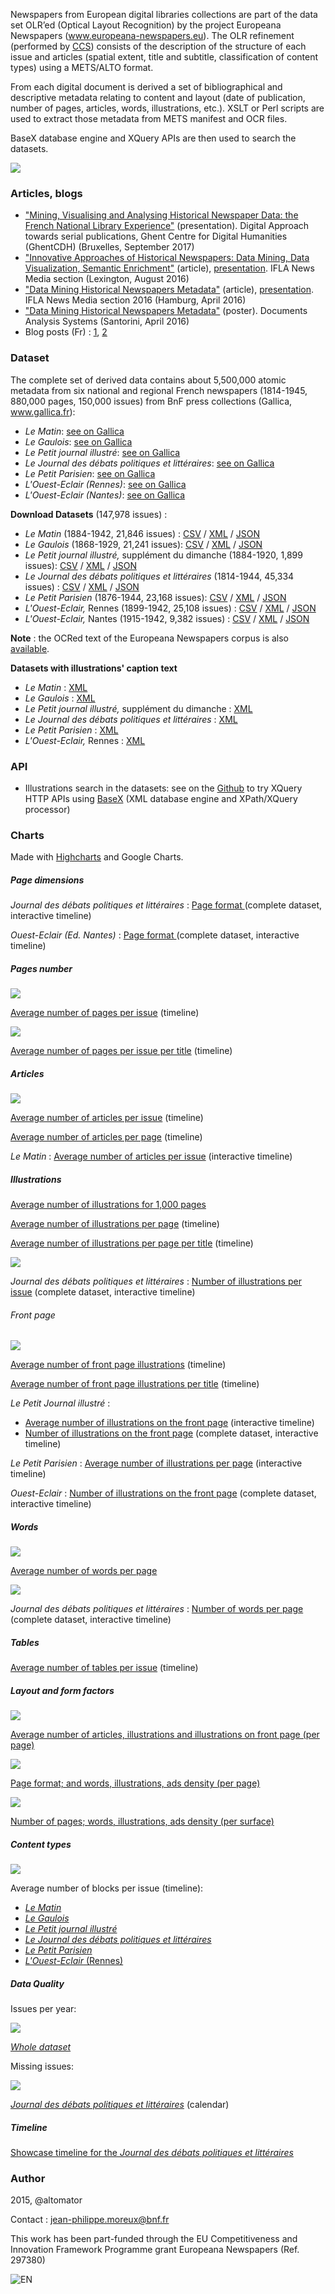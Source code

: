 Newspapers from European digital libraries collections are part of the data set OLR’ed (Optical Layout Recognition) by the project Europeana Newspapers (www.europeana-newspapers.eu). The OLR refinement (performed by [CCS](http://content-conversion.com)) consists of the description of the structure of each issue and articles (spatial extent, title and subtitle, classification of content types) using a METS/ALTO format.

From each digital document is derived a set of bibliographical and descriptive metadata relating to content and layout (date of publication, number of pages, articles, words, illustrations, etc.). XSLT or Perl scripts are used to extract those metadata from METS manifest and OCR files. 

BaseX database engine and XQuery APIs are then used to search the datasets.

![](https://altomator.files.wordpress.com/2016/01/3.png)


### Articles, blogs
- ["Mining, Visualising and Analysing Historical Newspaper Data: the French National Library Experience"](http://www.euklides.fr/blog/altomator/EN-DM/presentation_bxl_en.pdf) (presentation). Digital Approach towards serial publications, Ghent Centre for Digital Humanities (GhentCDH) (Bruxelles, September 2017)
- ["Innovative Approaches of Historical Newspapers: Data Mining, Data Visualization, Semantic Enrichment"](http://www.euklides.fr/blog/altomator/EN-DM/article_en2.pdf) (article), [presentation](http://www.euklides.fr/blog/altomator/EN-DM/presentation_en2.pdf). IFLA News Media section (Lexington, August 2016)
- ["Data Mining Historical Newspapers Metadata"](http://www.euklides.fr/blog/altomator/EN-DM/article_en.pdf) (article), [presentation](http://www.euklides.fr/blog/altomator/EN-DM/slides_en.pdf). IFLA News Media section 2016 (Hamburg, April 2016)
- ["Data Mining Historical Newspapers Metadata"](http://www.euklides.fr/blog/altomator/EN-DM/poster_en.pdf) (poster). Documents Analysis Systems (Santorini, April 2016)
- Blog posts (Fr) : [1](https://altomator.wordpress.com/2016/01/17/presse-ancienne-data-mining), [2](http://gallica.bnf.fr/blog/04032016/verdun-1916-quand-la-presse-etait-censuree)


### Dataset
The complete set of derived data contains about 5,500,000 atomic metadata from six national and regional French newspapers (1814-1945, 880,000 pages, 150,000 issues) from BnF press collections (Gallica, www.gallica.fr):
- *Le Matin*: [see on Gallica](http://gallica.bnf.fr/ark:/12148/cb328123058/date)
- *Le Gaulois*: [see on Gallica](http://gallica.bnf.fr/ark:/12148/cb32779904b/date)
- *Le Petit journal illustré*: [see on Gallica](http://gallica.bnf.fr/ark:/12148/cb32836564q/date)
- *Le Journal des débats politiques et littéraires*: [see on Gallica](http://gallica.bnf.fr/ark:/12148/cb39294634r/date)
- *Le Petit Parisien*: [see on Gallica](http://gallica.bnf.fr/ark:/12148/cb34419111x/date)
- *L'Ouest-Eclair (Rennes)*: [see on Gallica](http://gallica.bnf.fr/ark:/12148/cb32830550k/date)
- *L'Ouest-Eclair (Nantes)*: [see on Gallica](http://gallica.bnf.fr/ark:/12148/cb41193663x/date)

**Download Datasets** (147,978 issues) :
- *Le Matin* (1884-1942, 21,846 issues) : [CSV](http://www.euklides.fr/blog/altomator/EN-DM/Datasets/CSV/matin.zip) /
[XML](http://www.euklides.fr/blog/altomator/EN-DM/Datasets/XML/matin.zip) / [JSON](http://www.euklides.fr/blog/altomator/EN-DM/Datasets/JSON/matin.zip)
- *Le Gaulois* (1868-1929, 21,241 issues): [CSV](http://www.euklides.fr/blog/altomator/EN-DM/Datasets/CSV/gaulois.zip) /
[XML](http://www.euklides.fr/blog/altomator/EN-DM/Datasets/XML/gaulois.zip) / [JSON](http://www.euklides.fr/blog/altomator/EN-DM/Datasets/JSON/gaulois.zip)
- *Le Petit journal illustré,* supplément du dimanche (1884-1920, 1,899 issues): [CSV](http://www.euklides.fr/blog/altomator/EN-DM/Datasets/CSV/PJI.zip) /
 [XML](http://www.euklides.fr/blog/altomator/EN-DM/Datasets/XML/PJI.zip) / [JSON](http://www.euklides.fr/blog/altomator/EN-DM/Datasets/JSON/PJI.zip) 
- *Le Journal des débats politiques et littéraires* (1814-1944, 45,334 issues) : [CSV](http://www.euklides.fr/blog/altomator/EN-DM/Datasets/CSV/JDPL.zip) /
[XML](http://www.euklides.fr/blog/altomator/EN-DM/Datasets/XML/JDPL.zip) / [JSON](http://www.euklides.fr/blog/altomator/EN-DM/Datasets/JSON/JDPL.zip) 
- *Le Petit Parisien* (1876-1944, 23,168 issues): [CSV](http://www.euklides.fr/blog/altomator/EN-DM/Datasets/CSV/petit_parisien.zip) / 
[XML](http://www.euklides.fr/blog/altomator/EN-DM/Datasets/XML/petit_parisien.zip) / [JSON](http://www.euklides.fr/blog/altomator/EN-DM/Datasets/JSON/petit_parisien.zip)
- *L'Ouest-Eclair,* Rennes (1899-1942, 25,108 issues) : [CSV](http://www.euklides.fr/blog/altomator/EN-DM/Datasets/CSV/OE-Rennes.zip) /
[XML](http://www.euklides.fr/blog/altomator/EN-DM/Datasets/XML/OE-Rennes.zip) / [JSON](http://www.euklides.fr/blog/altomator/EN-DM/Datasets/JSON/OE-Rennes.zip)
- *L'Ouest-Eclair,* Nantes (1915-1942, 9,382 issues) : [CSV](http://www.euklides.fr/blog/altomator/EN-DM/Datasets/CSV/OE-Nantes.zip) /
[XML](http://www.euklides.fr/blog/altomator/EN-DM/Datasets/XML/OE-Nantes.zip) / [JSON](http://www.euklides.fr/blog/altomator/EN-DM/Datasets/JSON/OE-Nantes.zip) 

**Note** : the OCRed text of the Europeana Newspapers corpus is also [available](http://data.theeuropeanlibrary.org/download/newspapers-by-country/README.html).

**Datasets with illustrations' caption text**
- *Le Matin*  : [XML](http://www.euklides.fr/blog/altomator/EN-DM/Datasets/XML/matin-captions.zip) 
- *Le Gaulois* : [XML](http://www.euklides.fr/blog/altomator/EN-DM/Datasets/XML/gaulois-captions.zip) 
- *Le Petit journal illustré,* supplément du dimanche : 
 [XML](http://www.euklides.fr/blog/altomator/EN-DM/Datasets/XML/PJI-captions.zip) 
- *Le Journal des débats politiques et littéraires*  : [XML](http://www.euklides.fr/blog/altomator/EN-DM/Datasets/XML/JDPL-captions.zip)  
- *Le Petit Parisien* : [XML](http://www.euklides.fr/blog/altomator/EN-DM/Datasets/XML/petit_parisien-captions.zip)
- *L'Ouest-Eclair,* Rennes : [XML](http://www.euklides.fr/blog/altomator/EN-DM/Datasets/XML/OE-captions.zip)

### API
- Illustrations search in the datasets: see on the [Github](https://github.com/altomator/EN-data_mining) to try XQuery HTTP APIs using [BaseX](http://basex.org) (XML database engine and XPath/XQuery processor)
 

### Charts

Made with [Highcharts](www.highcharts.com) and Google Charts.

##### Page dimensions
*Journal des débats politiques et littéraires* : [Page format ](http://www.euklides.fr/blog/altomator/EN-DM/Charts/Samples/Formats/timeline-format-JDPL_complete_interactive.htm) (complete dataset, interactive timeline)

*Ouest-Eclair (Ed. Nantes)* : [Page format ](http://www.euklides.fr/blog/altomator/EN-DM/Charts/Samples/Formats/timeline-format-Ouest-Eclair_complete_interactive.htm) (complete dataset, interactive timeline)

##### Pages number
![](http://www.euklides.fr/blog/altomator/EN-DM/Charts/Samples/Pages/pages-mean.png)

[Average number of pages per issue](http://www.euklides.fr/blog/altomator/EN-DM/Charts/Samples/Pages/timeline-mean.htm) (timeline)

![](http://www.euklides.fr/blog/altomator/EN-DM/Charts/Samples/Pages/pages.png)

[Average number of pages per issue per title](http://www.euklides.fr/blog/altomator/EN-DM/Charts/Samples/Pages/timeline-issue.htm) (timeline)

##### Articles
![](http://www.euklides.fr/blog/altomator/EN-DM/Charts/Samples/Articles/articles.png)

[Average number of articles per issue](http://www.euklides.fr/blog/altomator/EN-DM/Charts/Samples/Articles/timeline-issue.htm) (timeline)

[Average number of articles per page](http://www.euklides.fr/blog/altomator/EN-DM/Charts/Samples/Articles/timeline-page.htm) (timeline)

*Le Matin* : [Average number of articles per issue](http://www.euklides.fr/blog/altomator/EN-DM/Charts/Samples/Articles/timeline-issue-Le_Matin_interactive.htm) (interactive timeline)

##### Illustrations
[Average number of illustrations for 1,000 pages](http://www.euklides.fr/blog/altomator/EN-DM/Charts/Samples/Illustrations/mean-page.htm)

[Average number of illustrations per page](http://www.euklides.fr/blog/altomator/EN-DM/Charts/Samples/Illustrations/timeline-mean.htm) (timeline)

[Average number of illustrations per page per title](http://www.euklides.fr/blog/altomator/EN-DM/Charts/Samples/Illustrations/timeline-page.htm) (timeline)

![](http://www.euklides.fr/blog/altomator/EN-DM/Charts/Samples/Illustrations/illustrations-JDPL.png)

*Journal des débats politiques et littéraires* : [Number of illustrations per issue](http://www.euklides.fr/blog/altomator/EN-DM/Charts/Samples/Illustrations/timeline-illustrations-JDPL_complete_interactive.htm) (complete dataset, interactive timeline)


###### Front page

![](http://www.euklides.fr/blog/altomator/EN-DM/Charts/Samples/Illustrations/illustrations-front.png)

[Average number of front page illustrations](http://www.euklides.fr/blog/altomator/EN-DM/Charts/Samples/Illustrations/timeline-front-mean.htm) (timeline)

[Average number of front page illustrations per title](http://www.euklides.fr/blog/altomator/EN-DM/Charts/Samples/Illustrations/timeline-front.htm) (timeline)

*Le Petit Journal  illustré* : 
- [Average number of illustrations on the front page](http://www.euklides.fr/blog/altomator/EN-DM/Charts/Samples/Illustrations/timeline-front-LPJI_interactive.htm) (interactive timeline)
- [Number of illustrations on the front page](http://www.euklides.fr/blog/altomator/EN-DM/Charts/Samples/Illustrations/timeline-front-LPJI_complete_interactive.htm) (complete dataset, interactive timeline)

*Le Petit Parisien* : [Average number of illustrations per page](http://www.euklides.fr/blog/altomator/EN-DM/Charts/Samples/Illustrations/timeline-front-LPP_interactive.htm) (interactive timeline)

*Ouest-Eclair* : [Number of illustrations on the front page](http://www.euklides.fr/blog/altomator/EN-DM/Charts/Samples/Illustrations/timeline-front-Ouest-Eclair_complete_interactive.htm) (complete dataset, interactive timeline)


##### Words
![](http://www.euklides.fr/blog/altomator/EN-DM/Charts/Samples/Words/mean-words.png)

[Average number of words per page](http://www.euklides.fr/blog/altomator/EN-DM/Charts/Samples/Words/mean-page.htm)

![](http://www.euklides.fr/blog/altomator/EN-DM/Charts/Samples/Words/words-JDPL.png)

*Journal des débats politiques et littéraires* : [Number of words per page](http://www.euklides.fr/blog/altomator/EN-DM/Charts/Samples/Words/timeline-words-JDPL_complete_interactive.htm)  (complete dataset, interactive timeline)


##### Tables
[Average number of tables per issue](http://www.euklides.fr/blog/altomator/EN-DM/Charts/Samples/Tables/timeline-issue.htm) (timeline)



##### Layout and form factors
![](http://www.euklides.fr/blog/altomator/EN-DM/Charts/Samples/Articles/modern.png)

[Average number of articles, illustrations and illustrations on front page (per page)](http://www.euklides.fr/blog/altomator/EN-DM/Charts/Samples/Articles/modern_press.htm)

![](http://www.euklides.fr/blog/altomator/EN-DM/Charts/Samples/FormFactors/page-article-illus-ad.png)

[Page format; and words, illustrations, ads density (per page)](http://www.euklides.fr/blog/altomator/EN-DM/Charts/Samples/FormFactors/page-article-illus-ad.htm)

![](http://www.euklides.fr/blog/altomator/EN-DM/Charts/Samples/FormFactors/page-article-illus-ad-surface.png)

[Number of pages; words, illustrations, ads density (per surface)](http://www.euklides.fr/blog/altomator/EN-DM/Charts/Samples/FormFactors/page-article-illus-ad-surface.htm)

##### Content types
![](http://www.euklides.fr/blog/altomator/EN-DM/Charts/Samples/Content/content.png)

Average number of blocks per issue (timeline):

- [*Le Matin*](http://www.euklides.fr/blog/altomator/EN-DM/Charts/Samples/Content/Le_Matin.htm) 
- [*Le Gaulois*](http://www.euklides.fr/blog/altomator/EN-DM/Charts/Samples/Content/Le_Gaulois.htm) 
- [*Le Petit journal illustré*](http://www.euklides.fr/blog/altomator/EN-DM/Charts/Samples/Content/PJI.htm) 
- [*Le Journal des débats politiques et littéraires*](http://www.euklides.fr/blog/altomator/EN-DM/Charts/Samples/Content/JDPL.htm)
- [*Le Petit Parisien*](http://www.euklides.fr/blog/altomator/EN-DM/Charts/Samples/Content/Petit_Parisien.htm) 
- [*L'Ouest-Eclair* (Rennes)](http://www.euklides.fr/blog/altomator/EN-DM/Charts/Samples/Content/Ouest_Eclair.htm) 


##### Data Quality

Issues per year:

![](http://www.euklides.fr/blog/altomator/EN-DM/Charts/Samples/DataQuality/Issues_year.png)

[*Whole dataset*](http://www.euklides.fr/blog/altomator/EN-DM/Charts/Samples/DataQuality/Issues_year.htm)

Missing issues:

![](http://www.euklides.fr/blog/altomator/EN-DM/Charts/Samples/DataQuality/calendar.png)

[*Journal des débats politiques et littéraires*](http://www.euklides.fr/blog/altomator/EN-DM/Charts/Samples/Missing/JDPL.htm) (calendar)



##### Timeline
[Showcase timeline for the *Journal des débats politiques et littéraires* ](http://cdn.knightlab.com/libs/timeline/latest/embed/index.html?source=1g_5wor1L23oyUGoA8OVtqambhldaEn50V52j0gQs2tc&font=Bevan-PotanoSans&maptype=toner&lang=fr&start_at_slide=1&height=650)




### Author
2015, @altomator

Contact : jean-philippe.moreux@bnf.fr

This work has been part-funded through the EU Competitiveness and Innovation Framework Programme grant Europeana Newspapers (Ref. 297380)
 
![EN](http://www.marchermanger.fr/wp-content/uploads/2015/12/europeana_newspapers_logo.gif)
